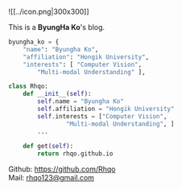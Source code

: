 ![[../icon.png|300x300]]

This is a **ByungHa Ko**'s blog.

```python
byungha_ko = { 
	"name": "Byungha Ko", 
	"affiliation": "Hongik University", 
	"interests": [ "Computer Vision", 
		"Multi-modal Understanding" ],

class Rhqo:
	def __init__(self): 
		self.name = "Byungha Ko"
		self.affiliation = "Hongik University"
		self.interests = ["Computer Vision", 
				"Multi-modal Understanding", ]
		...
		 
	def get(self): 
		return rhqo.github.io
```

Github: https://github.com/Rhqo \
Mail: rhqo123@gmail.com